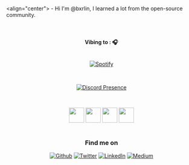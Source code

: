 ###
<align="center"> - Hi I'm @bxrlin,
I learned a lot from the open-source community.</h3>

<div align="center" >
<table width="100%"> 
  

    
<h4><h4><br><br> Vibing to : 🎧  </strong></p></h4>
  
&nbsp; <br> [![Spotify](https://heysaksham.vercel.app/api/spotify?background_color=12100E&border_color=12100E)](https://open.spotify.com/user/4qcttd1ub58roqvmxwwwtsy2d) <br>

    
&nbsp;<p align="center">[![Discord Presence](https://lanyard.cnrad.dev/api/852568620012797972/?theme=dark&bg=5865F2&hideDiscrim=true)](https://discord.com/users/852568620012797972)


 
<div align="center" >

<br>
<p align="center">
  <img src="https://media3.giphy.com/media/ln7z2eWriiQAllfVcn/200w.webp" width="40">
  <img src="https://i.giphy.com/media/LMt9638dO8dftAjtco/200.webp" width="40"> 
  <img src="https://i.giphy.com/media/IdyAQJVN2kVPNUrojM/200.webp" width="40">
  <img src="https://i.giphy.com/media/KzJkzjggfGN5Py6nkT/200.webp" width="40"><br><br>
  
  

<h3 align="center">Find me on</h3>
<p align="center"><a 
href="https://github.com/bxrlin" target="_blank"><img alt="Github" 
src="https://img.shields.io/badge/GitHub-%2312100E.svg?&style=for-the-badge&logo=Github&logoColor=white" /></a> <a 
href="https://twitter.com/heysaksham" target="_blank"><img alt="Twitter" 
src="https://img.shields.io/badge/twitter-%2312100E.svg?&style=for-the-badge&logo=twitter&logoColor=blue" /></a> <a 
href="https://www.linkedin.com/in/heysaksham-bxrlin-6b4863228/" target="_blank"><img alt="LinkedIn" 
src="https://img.shields.io/badge/linkedin-%2312100E.svg?&style=for-the-badge&logo=linkedin&logoColor=blue" /></a> <a 
href="https://medium.com/@Bxrlin" target="_blank"><img alt="Medium" 
src="https://img.shields.io/badge/medium-%2312100E.svg?&style=for-the-badge&logo=medium&logoColor=white" /></a><br><a 
</p>

  <div align="center" >
